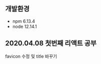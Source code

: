 개발환경
-------------
- npm 6.13.4
- node 12.14.1

## 2020.04.08 첫번째 리액트 공부
favicon 수정 및 title 바꾸기

<!--stackedit_data:
eyJoaXN0b3J5IjpbLTEwOTM1OTc5MDddfQ==
-->